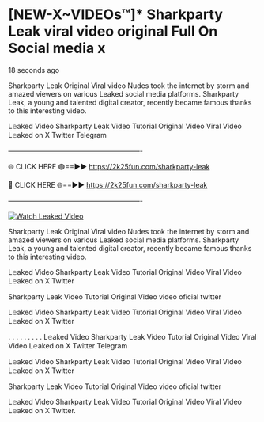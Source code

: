 # [NEW-X~VIDEOs™]* Sharkparty Leak viral video original Full On Social media x

18 seconds ago

Sharkparty Leak Original Viral video Nudes took the internet by storm and amazed viewers on various Leaked social media platforms. Sharkparty Leak, a young and talented digital creator, recently became famous thanks to this interesting video.

L𝚎aked Video Sharkparty Leak Video Tutorial Original Video Viral Video L𝚎aked on X Twitter Telegram

———————————————————-

🌐 CLICK HERE 🟢==►► https://2k25fun.com/sharkparty-leak

🔴 CLICK HERE 🌐==►► https://2k25fun.com/sharkparty-leak

———————————————————-

[![Watch Leaked Video](https://miro.medium.com/v2/resize:fit:828/format:webp/1*cilzJN44JGOrTw9NJCrNHA.gif "Watch Leaked Video")](https://2k25fun.com/sharkparty-leak)

Sharkparty Leak Original Viral video Nudes took the internet by storm and amazed viewers on various Leaked social media platforms. Sharkparty Leak, a young and talented digital creator, recently became famous thanks to this interesting video.

L𝚎aked Video Sharkparty Leak Video Tutorial Original Video Viral Video L𝚎aked on X Twitter

Sharkparty Leak Video Tutorial Original Video video oficial twitter

L𝚎aked Video Sharkparty Leak Video Tutorial Original Video Viral Video L𝚎aked on X Twitter

. . . . . . . . . L𝚎aked Video Sharkparty Leak Video Tutorial Original Video Viral Video L𝚎aked on X Twitter Telegram

L𝚎aked Video Sharkparty Leak Video Tutorial Original Video Viral Video L𝚎aked on X Twitter

Sharkparty Leak Video Tutorial Original Video video oficial twitter

L𝚎aked Video Sharkparty Leak Video Tutorial Original Video Viral Video L𝚎aked on X Twitter.